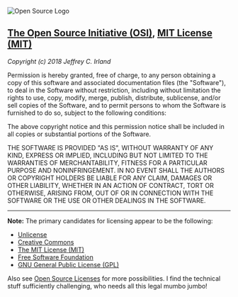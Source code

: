 <!--
Maintainer:   jeffskinnerbox@yahoo.com / www.jeffskinnerbox.me
Version:      0.5
-->

![Open Source Logo][logo]

## [The Open Source Initiative (OSI)][osl], [MIT License (MIT)][mit]

*Copyright (c) 2018 Jeffrey C. Irland*

Permission is hereby granted, free of charge, to any person obtaining a copy of
this software and associated documentation files (the "Software"), to deal in
the Software without restriction, including without limitation the rights to
use, copy, modify, merge, publish, distribute, sublicense, and/or sell copies
of the Software, and to permit persons to whom the Software is furnished to do so,
subject to the following conditions:

The above copyright notice and this permission notice shall be included in all
copies or substantial portions of the Software.

THE SOFTWARE IS PROVIDED "AS IS", WITHOUT WARRANTY OF ANY KIND, EXPRESS OR IMPLIED,
INCLUDING BUT NOT LIMITED TO THE WARRANTIES OF MERCHANTABILITY, FITNESS FOR A
PARTICULAR PURPOSE AND NONINFRINGEMENT. IN NO EVENT SHALL THE AUTHORS OR COPYRIGHT
HOLDERS BE LIABLE FOR ANY CLAIM, DAMAGES OR OTHER LIABILITY, WHETHER IN AN ACTION
OF CONTRACT, TORT OR OTHERWISE, ARISING FROM, OUT OF OR IN CONNECTION WITH THE
SOFTWARE OR THE USE OR OTHER DEALINGS IN THE SOFTWARE.

-----

**Note:** The primary candidates for licensing appear to be the following:

* [Unlicense][un]
* [Creative Commons][cc]
* [The MIT License (MIT)][mit]
* [Free Software Foundation][fsf]
* [GNU General Public License (GPL)][gpl]

Also see [Open Source Licenses][osl] for more possibilities.  I find the technical
stuff sufficiently challenging, who needs all this legal mumbo jumbo!



[un]:http://unlicense.org/
[cc]:http://creativecommons.org/
[mit]:http://opensource.org/licenses/MIT
[fsf]:http://www.fsf.org/
[gpl]:http://www.gnu.org/licenses/gpl.html
[osl]:http://opensource.org/licenses
[logo]:http://opensource.org/trademarks/opensource/OSI-logo-100x117.png
